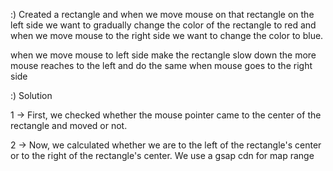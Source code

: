 :) Created a rectangle and when we move mouse on that rectangle on the left side we want to gradually change the color of the rectangle to red and when we move mouse to the right side we want to change the color to blue.

when we move mouse to left side make the rectangle slow down the more mouse reaches to the left and do the same when mouse goes to the right side 

:) Solution

1 -> First, we checked whether the mouse pointer came to the center of the rectangle and moved or not.

2 -> Now, we calculated whether we are to the left of the rectangle's center or to the right of the rectangle's center.
We use a gsap cdn for map range